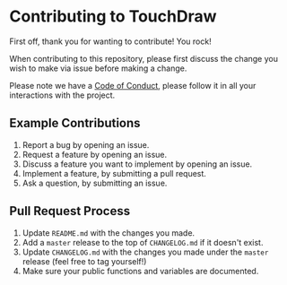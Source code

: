 # Contributing to TouchDraw

First off, thank you for wanting to contribute! You rock!

When contributing to this repository, please first discuss the change
you wish to make via issue before making a change.

Please note we have a [Code of Conduct](/CODE_OF_CONDUCT.md), please follow it in all your interactions with the project.

## Example Contributions

1. Report a bug by opening an issue.
2. Request a feature by opening an issue.
3. Discuss a feature you want to implement by opening an issue.
4. Implement a feature, by submitting a pull request.
5. Ask a question, by submitting an issue.

## Pull Request Process

1. Update `README.md` with the changes you made.
2. Add a `master` release to the top of `CHANGELOG.md`
   if it doesn't exist.
3. Update `CHANGELOG.md` with the changes you made
   under the `master` release (feel free to tag yourself!)
4. Make sure your public functions and variables  are documented.
